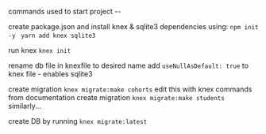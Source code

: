 commands used to start project --

create package.json and install knex & sqlite3 dependencies using:
`npm init -y `
`yarn add knex sqlite3` 

run knex `knex init`

rename db file in knexfile to desired name
add `useNullAsDefault: true` to knex file - enables sqlite3

create migration `knex migrate:make cohorts`
edit this with knex commands from documentation
create migration `knex migrate:make students` similarly...

create DB by running `knex migrate:latest`


